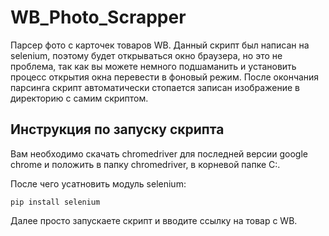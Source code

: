 # WB_Photo_Scrapper

Парсер фото с карточек товаров WB. Данный скрипт был написан на selenium, поэтому будет открываться окно браузера, но это не проблема, так как вы можете немного подшаманить и установить процесс открытия окна перевести в фоновый режим. После окончания парсинга скрипт автоматически стопается записан изображение в директорию с самим скриптом.

## Инструкция по запуску скрипта

Вам необходимо скачать chromedriver для последней версии google chrome и положить в папку chromedriver, в корневой папке C:.

После чего усатновить модуль selenium:

    pip install selenium

Далее просто запускаете скрипт и вводите ссылку на товар с WB.
